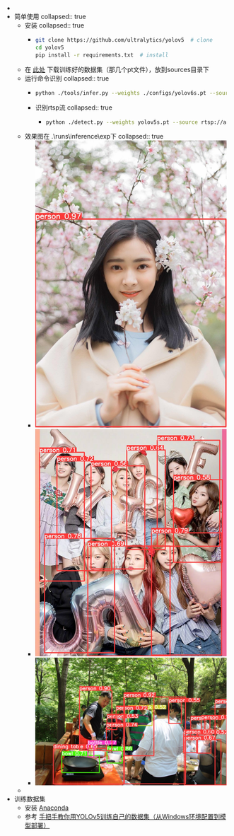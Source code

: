 -
- 简单使用
  collapsed:: true
	- 安装
	  collapsed:: true
		- ```sh
		  git clone https://github.com/ultralytics/yolov5  # clone
		  cd yolov5
		  pip install -r requirements.txt  # install
		  ```
	- 在 [此处](https://github.com/meituan/YOLOv6/releases/tag/0.1.0) 下载训练好的数据集（那几个pt文件），放到sources目录下
	- 运行命令识别
	  collapsed:: true
		- ```sh
		  python ./tools/infer.py --weights ./configs/yolov6s.pt --source ./source/001.jpg
		  ```
		- 识别rtsp流
		  collapsed:: true
			- ```sh
			  python ./detect.py --weights yolov5s.pt --source rtsp://admin:Gdsc2005@192.168.31.207
			  ```
	- 效果图在 .\runs\inference\exp下
	  collapsed:: true
		- ![img.jpg](../assets/img_1656401729129_0.jpg)
		- ![002.jpg](../assets/002_1656401714172_0.jpg)
		- ![001.jpg](../assets/001_1656401761623_0.jpg)
	-
- 训练数据集
	- 安装 [Anaconda](https://www.anaconda.com/)
	- 参考 [手把手教你用YOLOv5训练自己的数据集（从Windows环境配置到模型部署）]((https://blog.csdn.net/weixin_44936889/article/details/110661862)(https://www.icode9.com/content-3-774443.html))